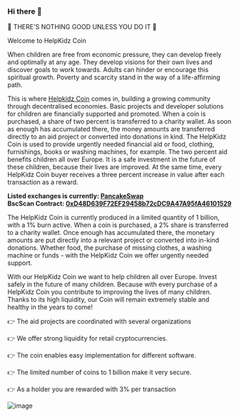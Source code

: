 ### Hi there 👋

💖 THERE'S NOTHING GOOD UNLESS YOU DO IT 💖

Welcome to HelpKidz Coin 

When children are free from economic pressure, they can develop freely and optimally at any age. They develop visions for their own lives and discover goals to work towards. Adults can hinder or encourage this spiritual growth. Poverty and scarcity stand in the way of a life-affirming path.

This is where <a href="https://helpkidz-coin.org/" title="Helpkidz Coin">Helpkidz Coin</a> comes in, building a growing community through decentralised economies. Basic projects and developer solutions for children are financially supported and promoted. When a coin is purchased, a share of two percent is transferred to a charity wallet. As soon as enough has accumulated there, the money amounts are transferred directly to an aid project or converted into donations in kind. The HelpKidz Coin is used to provide urgently needed financial aid or food, clothing, furnishings, books or washing machines, for example. The two percent aid benefits children all over Europe. It is a safe investment in the future of these children, because their lives are improved. At the same time, every HelpKidz Coin buyer receives a three percent increase in value after each transaction as a reward.

<b>Listed exchanges is currently: <a href="https://pancakeswap.finance/swap?outputCurrency=0xD48D639F72EF29458b72cDC9A47A95fA46101529" title="PancakeSwap">PancakeSwap</a></b>  
<b>BscScan Contract: <a href="https://bscscan.com/token/0xD48D639F72EF29458b72cDC9A47A95fA46101529" title="0xD48D639F72EF29458b72cDC9A47A95fA46101529">0xD48D639F72EF29458b72cDC9A47A95fA46101529</a> </b> 

The HelpKidz Coin is currently produced in a limited quantity of 1 billion, with a 1% burn active. When a coin is purchased, a 2% share is transferred to a charity wallet. Once enough has accumulated there, the monetary amounts are put directly into a relevant project or converted into in-kind donations. Whether food, the purchase of missing clothes, a washing machine or funds - with the HelpKidz Coin we offer urgently needed support.

With our HelpKidz Coin we want to help children all over Europe.
Invest safely in the future of many children. Because with every purchase of a HelpKidz Coin you contribute to improving the lives of many children.
Thanks to its high liquidity, our Coin will remain extremely stable and healthy in the years to come!

👉 The aid projects are coordinated with several organizations

👉 We offer strong liquidity for retail cryptocurrencies.

👉 The coin enables easy implementation for different software.

👉 The limited number of coins to 1 billion make it very secure.

👉 As a holder you are rewarded with 3% per transaction

![image](https://user-images.githubusercontent.com/96612699/147368507-d92ef5bd-2b93-4ca8-b44a-ffd40b2dcf71.png)
